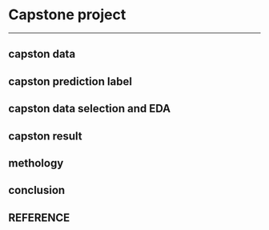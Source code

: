  # Capstone project 
---------------------------


## capston data



## capston prediction label



## capston data selection and EDA



## capston result 



## methology 



## conclusion 





## REFERENCE 



